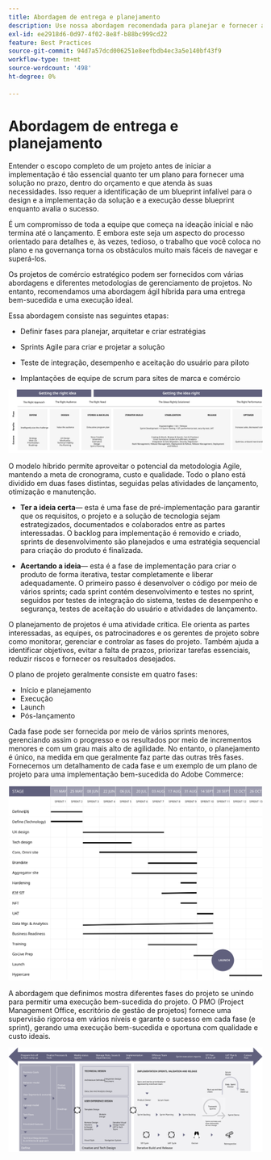 ```yaml
---
title: Abordagem de entrega e planejamento
description: Use nossa abordagem recomendada para planejar e fornecer a implementação do Adobe Commerce.
exl-id: ee2918d6-0d97-4f02-8e8f-b88bc999cd22
feature: Best Practices
source-git-commit: 94d7a57dcd006251e8eefbdb4ec3a5e140bf43f9
workflow-type: tm+mt
source-wordcount: '498'
ht-degree: 0%

---
```


# Abordagem de entrega e planejamento

Entender o escopo completo de um projeto antes de iniciar a implementação é tão essencial quanto ter um plano para fornecer uma solução no prazo, dentro do orçamento e que atenda às suas necessidades. Isso requer a identificação de um blueprint infalível para o design e a implementação da solução e a execução desse blueprint enquanto avalia o sucesso.

É um compromisso de toda a equipe que começa na ideação inicial e não termina até o lançamento. E embora este seja um aspecto do processo orientado para detalhes e, às vezes, tedioso, o trabalho que você coloca no plano e na governança torna os obstáculos muito mais fáceis de navegar e superá-los.

Os projetos de comércio estratégico podem ser fornecidos com várias abordagens e diferentes metodologias de gerenciamento de projetos. No entanto, recomendamos uma abordagem ágil híbrida para uma entrega bem-sucedida e uma execução ideal.

Essa abordagem consiste nas seguintes etapas:

- Definir fases para planejar, arquitetar e criar estratégias

- Sprints Agile para criar e projetar a solução

- Teste de integração, desempenho e aceitação do usuário para piloto

- Implantações de equipe de scrum para sites de marca e comércio

![Exemplo de modelo de abordagem de planejamento](../../assets/playbooks/planning-model.svg)

O modelo híbrido permite aproveitar o potencial da metodologia Agile, mantendo a meta de cronograma, custo e qualidade. Todo o plano está dividido em duas fases distintas, seguidas pelas atividades de lançamento, otimização e manutenção.

- **Ter a ideia certa**— esta é uma fase de pré-implementação para garantir que os requisitos, o projeto e a solução de tecnologia sejam estrategizados, documentados e colaborados entre as partes interessadas. O backlog para implementação é removido e criado, sprints de desenvolvimento são planejados e uma estratégia sequencial para criação do produto é finalizada.

- **Acertando a ideia**— esta é a fase de implementação para criar o produto de forma iterativa, testar completamente e liberar adequadamente. O primeiro passo é desenvolver o código por meio de vários sprints; cada sprint contém desenvolvimento e testes no sprint, seguidos por testes de integração do sistema, testes de desempenho e segurança, testes de aceitação do usuário e atividades de lançamento.

O planejamento de projetos é uma atividade crítica. Ele orienta as partes interessadas, as equipes, os patrocinadores e os gerentes de projeto sobre como monitorar, gerenciar e controlar as fases do projeto. Também ajuda a identificar objetivos, evitar a falta de prazos, priorizar tarefas essenciais, reduzir riscos e fornecer os resultados desejados.

O plano de projeto geralmente consiste em quatro fases:

- Início e planejamento
- Execução
- Launch
- Pós-lançamento

Cada fase pode ser fornecida por meio de vários sprints menores, gerenciando assim o progresso e os resultados por meio de incrementos menores e com um grau mais alto de agilidade. No entanto, o planejamento é único, na medida em que geralmente faz parte das outras três fases. Fornecemos um detalhamento de cada fase e um exemplo de um plano de projeto para uma implementação bem-sucedida do Adobe Commerce:

![Gráfico de Gantt de planejamento de projeto](../../assets/playbooks/gantt-chart.svg)

A abordagem que definimos mostra diferentes fases do projeto se unindo para permitir uma execução bem-sucedida do projeto. O PMO (Project Management Office, escritório de gestão de projetos) fornece uma supervisão rigorosa em vários níveis e garante o sucesso em cada fase (e sprint), gerando uma execução bem-sucedida e oportuna com qualidade e custo ideais.

![Infográfico da abordagem de planejamento de amostra](../../assets/playbooks/planning-approach-sample.svg)
